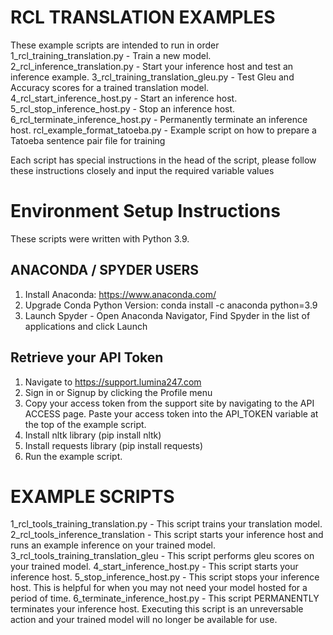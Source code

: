 # RCL TRANSLATION EXAMPLES
These example scripts are intended to run in order
1_rcl_training_translation.py - Train a new model.
2_rcl_inference_translation.py - Start your inference host and test an inference example.
3_rcl_training_translation_gleu.py - Test Gleu and Accuracy scores for a trained translation model.
4_rcl_start_inference_host.py - Start an inference host.
5_rcl_stop_inference_host.py - Stop an inference host.
6_rcl_terminate_inference_host.py - Permanently terminate an inference host.
rcl_example_format_tatoeba.py - Example script on how to prepare a Tatoeba sentence pair file for training

Each script has special instructions in the head of the script, please follow these instructions closely and input the required variable values
# Environment Setup Instructions
These scripts were written with Python 3.9.
## ANACONDA / SPYDER USERS
1. Install Anaconda: https://www.anaconda.com/
2. Upgrade Conda Python Version: conda install -c anaconda python=3.9
3. Launch Spyder - Open Anaconda Navigator, Find Spyder in the list of applications and click Launch

## Retrieve your API Token
1. Navigate to https://support.lumina247.com
2. Sign in or Signup by clicking the Profile menu
3. Copy your access token from the support site by navigating to the API ACCESS page. Paste your access token into the API_TOKEN variable at the top of the example script.
4. Install nltk library (pip install nltk)
5. Install requests library (pip install requests)
6. Run the example script.

# EXAMPLE SCRIPTS
1_rcl_tools_training_translation.py - This script trains your translation model.
2_rcl_tools_inference_translation - This script starts your inference host and runs an example inference on your trained model.
3_rcl_tools_training_translation_gleu - This script performs gleu scores on your trained model.
4_start_inference_host.py - This script starts your inference host.
5_stop_inference_host.py - This script stops your inference host.  This is helpful for when you may not need your model hosted for a period of time.
6_terminate_inference_host.py - This script PERMANENTLY terminates your inference host.  Executing this script is an unreversable action and your trained model will no longer be available for use.